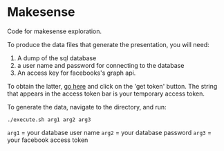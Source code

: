 # Makesense

Code for makesense exploration.

To produce the data files that generate the presentation, you will need:

1. A dump of the sql database
2. a user name and password for connecting to the database
3. An access key for facebooks's graph api.

To obtain the latter, [go here](https://developers.facebook.com/tools/explorer) and click on the 'get token' button. The string that appears in the access token bar is your temporary access token.

To generate the data, navigate to the directory, and run:

`./execute.sh arg1 arg2 arg3`

`arg1` = your database user name 
`arg2` = your database password 
`arg3` = your facebook access token 
